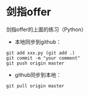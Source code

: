 # 剑指offer

剑指offer的上面的练习（Python）

- 本地同步到github：
```
git add xxx.py (git add .)
git commit -m "your comment"
git push origin master
```
- github同步到本地：
```
git pull origin master
```
